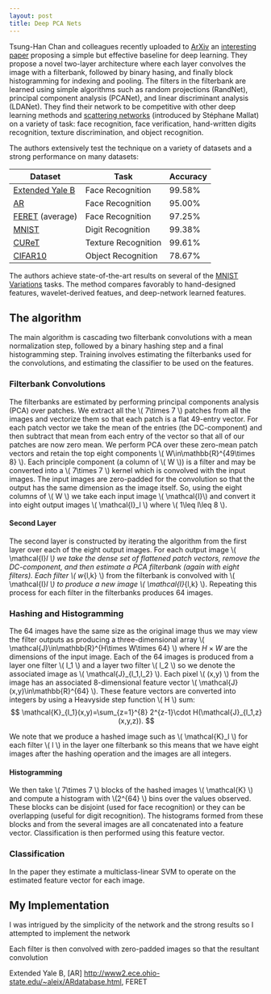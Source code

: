 ```yaml
---
layout: post
title: Deep PCA Nets
---
```


Tsung-Han Chan and colleagues recently uploaded to [ArXiv](arxiv.org) an [interesting paper](http://arxiv.org/abs/1404.3606) proposing a simple but effective baseline for deep learning.  They propose a novel two-layer architecture where
each layer convolves the image with a filterbank, followed by binary hasing, and finally block histogramming for indexing and pooling.  The filters in the filterbank are learned using simple algorithms such as random projections (RandNet),
principal component analysis (PCANet), and linear discriminant analysis (LDANet).  They find their network to be competitive with other deep learning methods
and [scattering networks](www.di.ens.fr/data/scattering) (introduced by Stéphane Mallat) on a variety of task: face recognition, face verification, hand-written digits recognition, texture discrimination, and object recognition.

The authors extensively test the technique on a variety of datasets and a strong performance on many datasets:

|Dataset   | Task  | Accuracy  |
|---|---|---|
| [Extended Yale B](http://vision.ucsd.edu/~leekc/ExtYaleDatabase/ExtYaleB.html)  | Face Recognition  | 99.58%  |
| [AR](http://www2.ece.ohio-state.edu/~aleix/ARdatabase.html) | Face Recognition  | 95.00%   |
| [FERET](http://www.itl.nist.gov/iad/humanid/feret/feret_master.html) (average)   | Face Recognition  | 97.25%  |
| [MNIST](http://yann.lecun.com/exdb/mnist/) | Digit Recognition  | 99.38% |
| [CUReT](http://www1.cs.columbia.edu/CAVE//exclude/curet/.index.html) | Texture Recognition |  99.61% |
| [CIFAR10](http://www.cs.toronto.edu/~kriz/cifar.html) | Object Recognition  | 78.67% |


The authors achieve state-of-the-art results on several of the [MNIST Variations](http://www.iro.umontreal.ca/~lisa/twiki/bin/view.cgi/Public/MnistVariations) tasks. The method compares favorably to hand-designed features, wavelet-derived featues, and deep-network learned features.

## The algorithm

The main algorithm is cascading two filterbank convolutions
with a mean normalization step,
 followed by 
a binary hashing step and a final histogramming step.  Training 
involves estimating the filterbanks used for the convolutions,
and estimating the classifier to be used on the features.

### Filterbank Convolutions

The filterbanks are estimated by performing principal components
analysis (PCA) over patches. We extract all the \\( 7\times 7 \\)
patches from all the images and vectorize them so that each patch
is a flat 49-entry vector.  For each patch vector we take the mean
of the entries (the DC-component) and then subtract that mean
from each entry of the vector so that all of our patches
are now zero mean.  We perform PCA over these zero-mean
patch vectors and retain
the top eight components \\( W\in\mathbb{R}^{49\times 8} \\). Each
principle component (a column of \\( W \\)) is a filter and may be
converted into a \\( 7\times 7 \\) kernel which is convolved with
the input images.  The input images are zero-padded for the
convolution so that the output has the same dimension as the 
image itself.  So, using the eight columns of \\( W \\)
we take each input image \\( \mathcal{I}\\) and convert it
into eight output images \\( \mathcal{I}_l \\)  where \\( 1\leq l\leq 8 \\). 

#### Second Layer

The second layer is constructed by iterating the algorithm from
the first layer over each of the eight output images.  For each
output image \\( \mathcal{I}_l \\) we take the dense set
of flattened patch vectors, remove the DC-component, and then
estimate a PCA filterbank (again with eight filters).  Each filter
\\( w_{l,k} \\) from the filterbank is convolved with \\( \mathcal{I}_l \\) to produce a new image \\( \mathcal{I}_{l,k} \\).  Repeating
this process for each filter in the filterbanks produces 64
images.

### Hashing and Histogramming

The 64 images have the same size as the original image thus we 
may view the filter outputs as producing a three-dimensional
array \\( \mathcal{J}\in\mathbb{R}^{H\times W\times 64} \\)
where $H\times W$ are the dimensions of the input image. Each
of the 64 images is produced from a layer one filter \\( l_1 \\)
and a layer two filter \\( l_2 \\) so we denote the associated
image as \\( \mathcal{J}_{l_1,l_2} \\).  Each
pixel \\( (x,y) \\) from the image has an associated
8-dimensional feature vector \\( \mathcal{J}(x,y)\in\mathbb{R}^{64} \\).  These feature vectors are converted into integers by using a
Heavyside step function \\( H \\) sum:
$$ \mathcal{K}_{l_1}(x,y)=\sum_{z=1}^{8} 2^{z-1}\cdot H(\mathcal{J}_{l_1,z}(x,y,z)).   $$

We note that we produce a hashed image such as \\( \mathcal{K}_l \\)
for each filter \\( l \\) in the layer one filterbank so this means
that we have eight images after the hashing operation and the images
are all integers.

#### Histogramming

We then take \\( 7\times 7 \\) blocks of the hashed images
\\( \mathcal{K} \\) and compute a histogram with \\(2^{64} \\)
bins over the values observed.  These blocks can be disjoint
(used for face recognition) or they can be overlapping (useful
for digit recognition).  The histograms formed from these blocks
and from the several images are all concatenated into a feature 
vector.  Classification is then performed using this feature
vector.

### Classification

In the paper they estimate a multiclass-linear SVM to operate
on the estimated feature vector for each image.

## My Implementation

I was intrigued by the simplicity of the network and the strong
results so I attempted to implement the network

  Each
filter is then convolved with zero-padded images so that the 
resultant convolution




 Extended Yale B, [AR] http://www2.ece.ohio-state.edu/~aleix/ARdatabase.html, FERET


